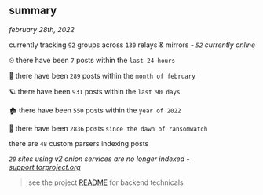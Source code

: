 
## summary
_february 28th, 2022_

currently tracking `92` groups across `130` relays & mirrors - _`52` currently online_

⏲ there have been `7` posts within the `last 24 hours`

🦈 there have been `289` posts within the `month of february`

🪐 there have been `931` posts within the `last 90 days`

🏚 there have been `550` posts within the `year of 2022`

🦕 there have been `2836` posts `since the dawn of ransomwatch`

there are `48` custom parsers indexing posts

_`20` sites using v2 onion services are no longer indexed - [support.torproject.org](https://support.torproject.org/onionservices/v2-deprecation/)_

> see the project [README](https://github.com/thetanz/ransomwatch#ransomwatch--) for backend technicals

